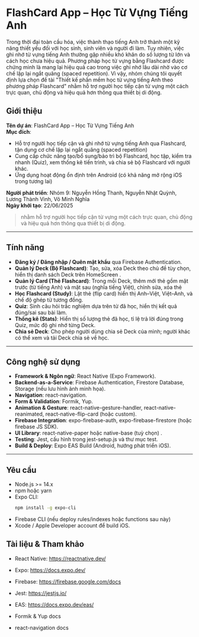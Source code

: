 # FlashCard App – Học Từ Vựng Tiếng Anh

Trong thời đại toàn cầu hóa, việc thành thạo tiếng Anh trở thành một kỹ năng thiết
yếu đối với học sinh, sinh viên và người đi làm. Tuy nhiên, việc ghi nhớ từ vựng tiếng Anh
thường gặp nhiều khó khăn do số lượng từ lớn và cách học chưa hiệu quả.
Phương pháp học từ vựng bằng Flashcard được chứng minh là mang lại hiệu quả
cao trong việc ghi nhớ lâu dài nhờ vào cơ chế lặp lại ngắt quãng (spaced repetition). Vì vậy,
nhóm chúng tôi quyết định lựa chọn đề tài "Thiết kế phần mềm học từ vựng tiếng Anh theo
phương pháp Flashcard" nhằm hỗ trợ người học tiếp cận từ vựng một cách trực quan, chủ
động và hiệu quả hơn thông qua thiết bị di động.


## Giới thiệu
**Tên dự án**: FlashCard App – Học Từ Vựng Tiếng Anh  
**Mục đích**:
- Hỗ trợ người học tiếp cận và ghi nhớ từ vựng tiếng Anh qua Flashcard, tận dụng cơ chế lặp lại ngắt quãng (spaced repetition) 
- Cung cấp chức năng tạo/bổ sung/bảo trì bộ Flashcard, học tập, kiểm tra nhanh (Quiz), xem thống kê tiến trình, và chia sẻ bộ Flashcard với người khác.
- Ứng dụng hoạt động ổn định trên Android (có khả năng mở rộng iOS trong tương lai)

**Người phát triển**: Nhóm 9:
Nguyễn Hồng Thanh, Nguyễn Nhật Quỳnh, Lương Thành Vinh, Võ Minh Nghĩa   
**Ngày khởi tạo**: 22/06/2025

> nhằm hỗ trợ người học tiếp cận từ vựng một cách trực quan, chủ
động và hiệu quả hơn thông qua thiết bị di động.

---

## Tính năng
- **Đăng ký / Đăng nhập / Quên mật khẩu** qua Firebase Authentication.
- **Quản lý Deck (Bộ Flashcard)**: Tạo, sửa, xóa Deck theo chủ đề tùy chọn, hiển thị danh sách Deck trên HomeScreen .
- **Quản lý Card (Thẻ Flashcard)**: Trong mỗi Deck, thêm mới thẻ gồm mặt trước (từ tiếng Anh) và mặt sau (nghĩa tiếng Việt), chỉnh sửa, xóa thẻ 
- **Học Flashcard (Study)**: Lật thẻ (flip card) hiển thị Anh–Việt, Việt–Anh, và chế độ ghép từ tương đồng.
- **Quiz**: Sinh câu hỏi trắc nghiệm dựa trên từ đã học, hiển thị kết quả đúng/sai sau bài làm.
- **Thống kê (Stats)**: Hiển thị số lượng thẻ đã học, tỉ lệ trả lời đúng trong Quiz, mức độ ghi nhớ từng Deck.
- **Chia sẻ Deck**: Cho phép người dùng chia sẻ Deck của mình; người khác có thể xem và tải Deck chia sẻ về học.


---

## Công nghệ sử dụng
- **Framework & Ngôn ngữ**: React Native (Expo Framework).
- **Backend-as-a-Service**: Firebase Authentication, Firestore Database, Storage (nếu lưu hình ảnh minh họa).
- **Navigation**: react-navigation.
- **Form & Validation**: Formik, Yup.
- **Animation & Gesture**: react-native-gesture-handler, react-native-reanimated, react-native-flip-card (hoặc custom).
- **Firebase Integration**: expo-firebase-auth, expo-firebase-firestore (hoặc firebase JS SDK).
- **UI Library**: react-native-paper hoặc native-base (tuỳ chọn) .
- **Testing**: Jest, cấu hình trong jest-setup.js và thư mục test.
- **Build & Deploy**: Expo EAS Build (Android, hướng phát triển iOS).


---

## Yêu cầu
- Node.js >= 14.x
- npm hoặc yarn
- Expo CLI:
  ```bash
  npm install -g expo-cli
 - Firebase CLI (nếu deploy rules/indexes hoặc functions sau này)
 - Xcode / Apple Developer account để build iOS.

## Tài liệu & Tham khảo
 - React Native: https://reactnative.dev/

 - Expo: https://docs.expo.dev/

 - Firebase: https://firebase.google.com/docs

 - Jest: https://jestjs.io/

 - EAS: https://docs.expo.dev/eas/

 - Formik & Yup docs

 - react-navigation docs
